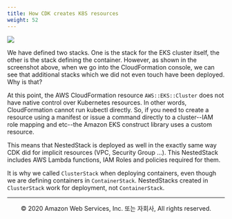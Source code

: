 ```yaml
---
title: How CDK creates K8S resources
weight: 52
---
```



![](/images/70-appendix/stacks.png)

We have defined two stacks. One is the stack for the EKS cluster itself, the other is the stack defining the container.
However, as shown in the screenshot above, when we go into the CloudFormation console, we can see that additional stacks which we did not even touch have been deployed. Why is that?

At this point, the AWS CloudFormation resource `AWS::EKS::Cluster` does not have native control over Kubernetes resources. In other words, CloudFormation cannot run kubectl directly. So, if you need to create a resource using a manifest or issue a command directly to a cluster--IAM role mapping and etc--the Amazon EKS construct library uses a custom resource.

This means that NestedStack is deployed as well in the exactly same way CDK did for implicit resources (VPC, Security Group ...). This NestedStack includes AWS Lambda functions, IAM Roles and policies required for them.

It is why we called `ClusterStack` when deploying containers, even though we are defining containers in `ContainerStack`. NestedStacks created in `ClusterStack` work for deployment, not `ContainerStack`. 

---
<p align="center">
© 2020 Amazon Web Services, Inc. 또는 자회사, All rights reserved.
</p>
